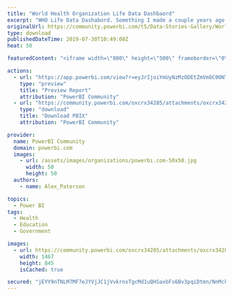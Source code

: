 ```yaml
---
title: "World Health Organization Life Data Dashbaord"
excerpt: "WHO Life Data Dashabord. Something I made a couple years ago Thought I would share."
originalUrl: https://community.powerbi.com/t5/Data-Stories-Gallery/World-Health-Organization-Life-Data-Dashbaord/m-p/753069
type: download
publishedDateTime: 2019-07-30T10:49:00Z
heat: 50

featuredContent: "<iframe width=\"800\" height=\"500\" frameborder=\"0\" src=\"https://app.powerbi.com/view?r=eyJrIjoiYmUyNzMzODEtZmVmOC00NTMyLWE4ZmUtNGQzMzIyNzM1MDNhIiwidCI6ImRiOWE0ZTJiLWQxODEtNDE4My05M2ZiLTVjOTQwMTNhMzA2YyIsImMiOjh9\"></iframe>"

actions:
  - url: "https://app.powerbi.com/view?r=eyJrIjoiYmUyNzMzODEtZmVmOC00NTMyLWE4ZmUtNGQzMzIyNzM1MDNhIiwidCI6ImRiOWE0ZTJiLWQxODEtNDE4My05M2ZiLTVjOTQwMTNhMzA2YyIsImMiOjh9"
    type: "preview"
    title: "Preview Report"
    attribution: "PowerBI Community"
  - url: "https://community.powerbi.com/oxcrx34285/attachments/oxcrx34285/DataStoriesGallery/2807/2/APaterson-WHO%20SampleDash.pbix"
    type: "download"
    title: "Download PBIX"
    attribution: "PowerBI Community"

provider:
  name: PowerBI Community
  domain: powerbi.com
  images:
    - url: /assets/images/organizations/powerbi.com-50x50.jpg
      width: 50
      height: 50
  authors:
    - name: Alex_Paterson

topics:
  - Power BI
tags:
  - Health
  - Education
  - Government

images:
  - url: https://community.powerbi.com/oxcrx34285/attachments/oxcrx34285/DataStoriesGallery/2807/1/WHoDash.JPG
    width: 1467
    height: 845
    isCached: true

secured: "jEYY9nTNLM7MF7eJYVjJC1jVvkrnsTgcMd1uQHSaxbFs6Bv3pqiDtmn/NnMckCjjAaIAfZYft80fFjICFLq3U7ZofRl5C4xKvLWJrzZ8oVg4Nbq+UpZYneBgepmsRag4YFydXlQdIyijdxxO4kvIQkIxY4p+IsTwwxz8cf+1mwKzsuNDGGD1Ujm1Z3bILANlH5cxMHXdD5I9KoyE5w/Dj0sGx4kmCOFrCHNtd1aL2WOv7buEJWLpg6al7VYrDwHNQYD0w5N2IdlBvBvIfsbIlY2lOTkaBAx71AGwDS11quloDwlSSesrP8P6h3orvlAdyQxQcAiJ2dVSfNRlfy6YYoPoeYOiAxTh/C3c13H7XtxGtFchb9h8U/xP+VSd8Xo3YsYiLZGRH/Dikf6P+JdFWw==;f5dj2flCssqZlXgFlBhLxA=="
---
```



